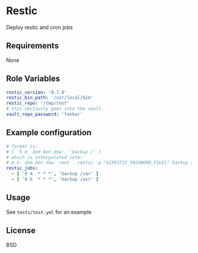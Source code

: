 Restic
=======

Deploy restic and cron jobs

Requirements
------------

None

Role Variables
--------------

```yaml
restic_version: '0.7.0'
restic_bin_path: '/usr/local/bin'
restic_repo: '/tmp/test'
# this obviously goes into the vault
vault_repo_password: 'foobar'
```

Example configuration
---------------------

```yaml
# format is:
# [ 'h m  dom mon dow', 'backup /' ]
# which is interpolated into:
# m h  dom mon dow  root   restic -p "${RESTIC_PASSWORD_FILE}" backup /
restic_jobs:
  - [ '0 4  * * *', 'backup /var' ]
  - [ '0 6  * * *', 'backup /usr' ]
```

Usage
-----

See `tests/test.yml` for an example

License
-------

BSD
